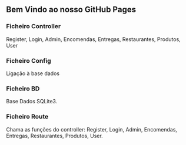 ## Bem Vindo ao nosso GitHub Pages

### Ficheiro Controller

Register, Login, Admin, Encomendas, Entregas, Restaurantes, Produtos, User

### Ficheiro Config

Ligação à base dados

### Ficheiro BD

Base Dados SQLite3.

### Ficheiro Route

Chama as funções do controller: Register, Login, Admin, Encomendas, Entregas, Restaurantes, Produtos, User.
